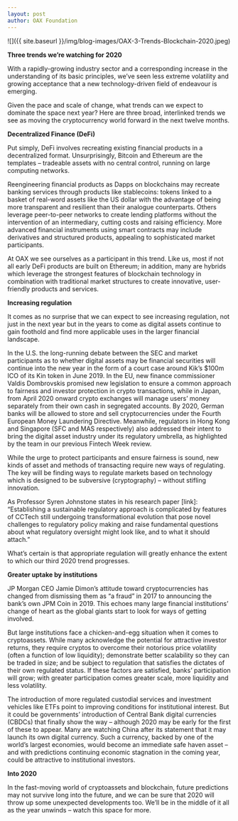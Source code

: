 ```yaml
---
layout: post
author: OAX Foundation
---
```


![]({{ site.baseurl }}/img/blog-images/OAX-3-Trends-Blockchain-2020.jpeg)

<b>Three trends we’re watching for 2020</b>

With a rapidly-growing industry sector and a corresponding increase in the understanding of its basic principles, we’ve seen less extreme volatility and growing acceptance that a new technology-driven field of endeavour is emerging.Given the pace and scale of change, what trends can we expect to dominate the space next year?  Here are three broad, interlinked trends we see as moving the cryptocurrency world forward in the next twelve months. <b>Decentralized Finance (DeFi)</b>

Put simply, DeFi involves recreating existing financial products in a decentralized format.  Unsurprisingly, Bitcoin and Ethereum are the templates – tradeable assets with no central control, running on large computing networks.  Reengineering financial products as Dapps on blockchains may recreate banking services through products like stablecoins: tokens linked to a basket of real-word assets like the US dollar with the advantage of being more transparent and resilient than their analogue counterparts.  Others leverage peer-to-peer networks to create lending platforms without the intervention of an intermediary, cutting costs and raising efficiency.  More advanced financial instruments using smart contracts may include derivatives and structured products, appealing to sophisticated market participants.  At OAX we see ourselves as a participant in this trend. Like us, most if not all early DeFi products are built on Ethereum; in addition, many are hybrids which leverage the strongest features of blockchain technology in combination with traditional market structures to create innovative, user-friendly products and services.

<b>Increasing regulation</b>It comes as no surprise that we can expect to see increasing regulation, not just in the next year but in the years to come as digital assets continue to gain foothold and find more applicable uses in the larger financial landscape. In the U.S. the long-running debate between the SEC and market participants as to whether digital assets may be financial securities will continue into the new year in the form of a court case around Kik’s $100m ICO of its Kin token in June 2019. In the EU, new finance commissioner Valdis Dombrovskis promised new legislation to ensure a common approach to fairness and investor protection in crypto transactions, while in Japan, from April 2020 onward crypto exchanges will manage users’ money separately from their own cash in segregated accounts. By 2020, German banks will be allowed to store and sell cryptocurrencies under the Fourth European Money Laundering Directive.  Meanwhile, regulators in Hong Kong and Singapore (SFC and MAS respectively) also addressed their intent to bring the digital asset industry under its regulatory umbrella, as highlighted by the team in our previous Fintech Week review. While the urge to protect participants and ensure fairness is sound, new kinds of asset and methods of transacting require new ways of regulating.  The key will be finding ways to regulate markets based on technology which is designed to be subversive (cryptography) – without stifling innovation. As Professor Syren Johnstone states in his research paper [link]: “Establishing a sustainable regulatory approach is complicated by features of CCTech still undergoing transformational evolution that pose novel challenges to regulatory policy making and raise fundamental questions about what regulatory oversight might look like, and to what it should attach.” What’s certain is that appropriate regulation will greatly enhance the extent to which our third 2020 trend progresses.

<b>Greater uptake by institutions</b>JP Morgan CEO Jamie Dimon’s attitude toward cryptocurrencies has changed from dismissing them as “a fraud” in 2017 to announcing the bank’s own JPM Coin in 2019. This echoes many large financial institutions’ change of heart as the global giants start to look for ways of getting involved.  But large institutions face a chicken-and-egg situation when it comes to cryptoassets. While many acknowledge the potential for attractive investor returns, they require cryptos to overcome their notorious price volatility (often a function of low liquidity); demonstrate better scalability so they can be traded in size; and be subject to regulation that satisfies the dictates of their own regulated status. If these factors are satisfied, banks’ participation will grow; with greater participation comes greater scale, more liquidity and less volatility. The introduction of more regulated custodial services and investment vehicles like ETFs point to improving conditions for institutional interest. But it could be governments’ introduction of Central Bank digital currencies (CBDCs) that finally show the way – although 2020 may be early for the first of these to appear.  Many are watching China after its statement that it may launch its own digital currency. Such a currency, backed by one of the world’s largest economies, would become an immediate safe haven asset – and with predictions continuing economic stagnation in the coming year, could be attractive to institutional investors.

<b>Into 2020</b>In the fast-moving world of cryptoassets and blockchain, future predictions may not survive long into the future, and we can be sure that 2020 will throw up some unexpected developments too. We’ll be in the middle of it all as the year unwinds – watch this space for more. 
